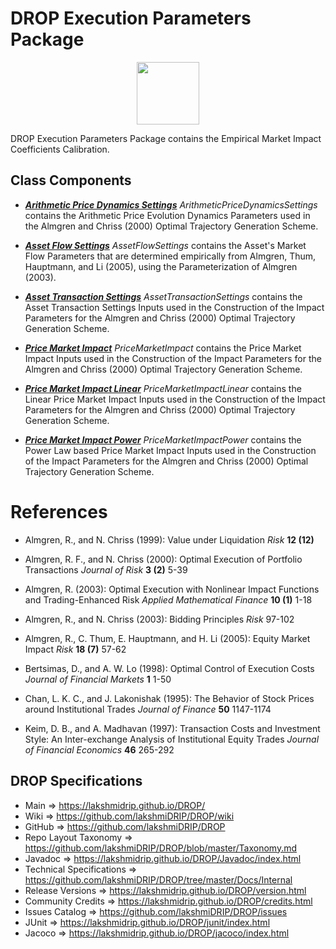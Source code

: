# DROP Execution Parameters Package

<p align="center"><img src="https://github.com/lakshmiDRIP/DROP/blob/master/DRIP_Logo.gif?raw=true" width="100"></p>

DROP Execution Parameters Package contains the Empirical Market Impact Coefficients Calibration.


## Class Components

 * [***Arithmetic Price Dynamics Settings***](https://github.com/lakshmiDRIP/DROP/tree/master/src/main/java/org/drip/execution/parameters/ArithmeticPriceDynamicsSettings.java)
 <i>ArithmeticPriceDynamicsSettings</i> contains the Arithmetic Price Evolution Dynamics Parameters used in
 the Almgren and Chriss (2000) Optimal Trajectory Generation Scheme.

 * [***Asset Flow Settings***](https://github.com/lakshmiDRIP/DROP/tree/master/src/main/java/org/drip/execution/parameters/AssetFlowSettings.java)
 <i>AssetFlowSettings</i> contains the Asset's Market Flow Parameters that are determined empirically from
 Almgren, Thum, Hauptmann, and Li (2005), using the Parameterization of Almgren (2003).

 * [***Asset Transaction Settings***](https://github.com/lakshmiDRIP/DROP/tree/master/src/main/java/org/drip/execution/parameters/AssetTransactionSettings.java)
 <i>AssetTransactionSettings</i> contains the Asset Transaction Settings Inputs used in the Construction of
 the Impact Parameters for the Almgren and Chriss (2000) Optimal Trajectory Generation Scheme.

 * [***Price Market Impact***](https://github.com/lakshmiDRIP/DROP/tree/master/src/main/java/org/drip/execution/parameters/PriceMarketImpact.java)
 <i>PriceMarketImpact</i> contains the Price Market Impact Inputs used in the Construction of the Impact
 Parameters for the Almgren and Chriss (2000) Optimal Trajectory Generation Scheme.

 * [***Price Market Impact Linear***](https://github.com/lakshmiDRIP/DROP/tree/master/src/main/java/org/drip/execution/parameters/PriceMarketImpactLinear.java)
 <i>PriceMarketImpactLinear</i> contains the Linear Price Market Impact Inputs used in the Construction of
 the Impact Parameters for the Almgren and Chriss (2000) Optimal Trajectory Generation Scheme.

 * [***Price Market Impact Power***](https://github.com/lakshmiDRIP/DROP/tree/master/src/main/java/org/drip/execution/parameters/PriceMarketImpactPower.java)
 <i>PriceMarketImpactPower</i> contains the Power Law based Price Market Impact Inputs used in the
 Construction of the Impact Parameters for the Almgren and Chriss (2000) Optimal Trajectory Generation
 Scheme.


# References

 * Almgren, R., and N. Chriss (1999): Value under Liquidation <i>Risk</i> <b>12 (12)</b>

 * Almgren, R. F., and N. Chriss (2000): Optimal Execution of Portfolio Transactions <i>Journal of Risk</i>
 	<b>3 (2)</b> 5-39

 * Almgren, R. (2003): Optimal Execution with Nonlinear Impact Functions and Trading-Enhanced Risk <i>Applied
 	Mathematical Finance</i> <b>10 (1)</b> 1-18

 * Almgren, R., and N. Chriss (2003): Bidding Principles <i>Risk</i> 97-102

 * Almgren, R., C. Thum, E. Hauptmann, and H. Li (2005): Equity Market Impact <i>Risk</i> <b>18 (7)</b> 57-62

 * Bertsimas, D., and A. W. Lo (1998): Optimal Control of Execution Costs <i>Journal of Financial Markets</i>
 	<b>1</b> 1-50

 * Chan, L. K. C., and J. Lakonishak (1995): The Behavior of Stock Prices around Institutional Trades
 	<i>Journal of Finance</i> <b>50</b> 1147-1174

 * Keim, D. B., and A. Madhavan (1997): Transaction Costs and Investment Style: An Inter-exchange Analysis of
 	Institutional Equity Trades <i>Journal of Financial Economics</i> <b>46</b> 265-292


## DROP Specifications

 * Main                     => https://lakshmidrip.github.io/DROP/
 * Wiki                     => https://github.com/lakshmiDRIP/DROP/wiki
 * GitHub                   => https://github.com/lakshmiDRIP/DROP
 * Repo Layout Taxonomy     => https://github.com/lakshmiDRIP/DROP/blob/master/Taxonomy.md
 * Javadoc                  => https://lakshmidrip.github.io/DROP/Javadoc/index.html
 * Technical Specifications => https://github.com/lakshmiDRIP/DROP/tree/master/Docs/Internal
 * Release Versions         => https://lakshmidrip.github.io/DROP/version.html
 * Community Credits        => https://lakshmidrip.github.io/DROP/credits.html
 * Issues Catalog           => https://github.com/lakshmiDRIP/DROP/issues
 * JUnit                    => https://lakshmidrip.github.io/DROP/junit/index.html
 * Jacoco                   => https://lakshmidrip.github.io/DROP/jacoco/index.html
